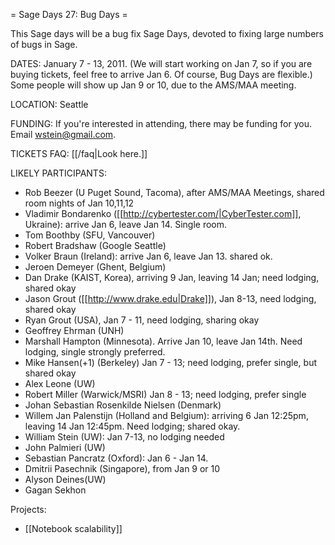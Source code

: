 = Sage Days 27: Bug Days =

This Sage days will be a bug fix Sage Days, devoted to fixing large numbers of bugs in Sage. 

DATES: January 7 - 13, 2011.  (We will start working on Jan 7, so if you are buying tickets, feel free to arrive Jan 6.  Of course, Bug Days are flexible.)   Some people will show up Jan 9 or 10, due to the AMS/MAA meeting. 

LOCATION: Seattle

FUNDING: If you're interested in attending, there may be funding for you.   Email wstein@gmail.com.

TICKETS FAQ: [[/faq|Look here.]]

LIKELY PARTICIPANTS:

  * Rob Beezer (U Puget Sound, Tacoma), after AMS/MAA Meetings, shared room nights of Jan 10,11,12
  * Vladimir Bondarenko ([[http://cybertester.com/|CyberTester.com]], Ukraine): arrive Jan 6, leave Jan 14. Single room.
  * Tom Boothby (SFU, Vancouver)
  * Robert Bradshaw (Google Seattle)
  * Volker Braun (Ireland): arrive Jan 6, leave Jan 13. shared ok.
  * Jeroen Demeyer (Ghent, Belgium)
  * Dan Drake (KAIST, Korea), arriving 9 Jan, leaving 14 Jan; need lodging, shared okay
  * Jason Grout ([[http://www.drake.edu|Drake]]), Jan 8-13, need lodging, shared okay
  * Ryan Grout (USA), Jan 7 - 11, need lodging, sharing okay
  * Geoffrey Ehrman (UNH)
  * Marshall Hampton (Minnesota).  Arrive Jan 10, leave Jan 14th.  Need lodging, single strongly preferred.
  * Mike Hansen(+1) (Berkeley)  Jan 7 - 13; need lodging, prefer single, but shared okay
  * Alex Leone  (UW)
  * Robert Miller (Warwick/MSRI) Jan 8 - 13; need lodging, prefer single
  * Johan Sebastian Rosenkilde Nielsen (Denmark)
  * Willem Jan Palenstijn (Holland and Belgium): arriving 6 Jan 12:25pm, leaving 14 Jan 12:45pm. Need lodging; shared okay.
  * William Stein (UW):  Jan 7-13, no lodging needed
  * John Palmieri (UW)
  * Sebastian Pancratz (Oxford): Jan 6 - Jan 14.
  * Dmitrii Pasechnik (Singapore), from Jan 9 or 10
  * Alyson Deines(UW)
  * Gagan Sekhon

Projects:

  * [[Notebook scalability]]
